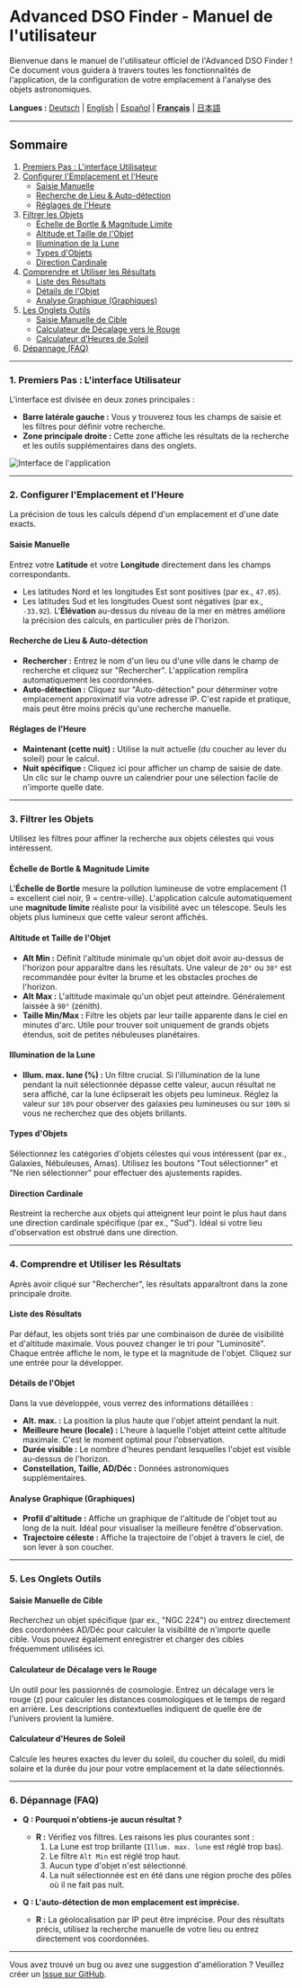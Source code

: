 # Advanced DSO Finder - Manuel de l'utilisateur

Bienvenue dans le manuel de l'utilisateur officiel de l'Advanced DSO Finder ! Ce document vous guidera à travers toutes les fonctionnalités de l'application, de la configuration de votre emplacement à l'analyse des objets astronomiques.

**Langues :** [Deutsch](MANUAL.de.md) | [English](MANUAL.en.md) | [Español](MANUAL.es.md) | [**Français**](MANUAL.fr.md) | [日本語](MANUAL.ja.md)

---

## Sommaire

1.  [Premiers Pas : L'interface Utilisateur](#1-premiers-pas-linterface-utilisateur)
2.  [Configurer l'Emplacement et l'Heure](#2-configurer-lemplacement-et-lheure)
    *   [Saisie Manuelle](#saisie-manuelle)
    *   [Recherche de Lieu & Auto-détection](#recherche-de-lieu--auto-détection)
    *   [Réglages de l'Heure](#réglages-de-lheure)
3.  [Filtrer les Objets](#3-filtrer-les-objets)
    *   [Échelle de Bortle & Magnitude Limite](#échelle-de-bortle--magnitude-limite)
    *   [Altitude et Taille de l'Objet](#altitude-et-taille-de-lobjet)
    *   [Illumination de la Lune](#illumination-de-la-lune)
    *   [Types d'Objets](#types-dobjets)
    *   [Direction Cardinale](#direction-cardinale)
4.  [Comprendre et Utiliser les Résultats](#4-comprendre-et-utiliser-les-résultats)
    *   [Liste des Résultats](#liste-des-résultats)
    *   [Détails de l'Objet](#détails-de-lobjet)
    *   [Analyse Graphique (Graphiques)](#analyse-graphique-graphiques)
5.  [Les Onglets Outils](#5-les-onglets-outils)
    *   [Saisie Manuelle de Cible](#saisie-manuelle-de-cible)
    *   [Calculateur de Décalage vers le Rouge](#calculateur-de-décalage-vers-le-rouge)
    *   [Calculateur d'Heures de Soleil](#calculateur-dheures-de-soleil)
6.  [Dépannage (FAQ)](#6-dépannage-faq)

---

### 1. Premiers Pas : L'interface Utilisateur

L'interface est divisée en deux zones principales :
*   **Barre latérale gauche :** Vous y trouverez tous les champs de saisie et les filtres pour définir votre recherche.
*   **Zone principale droite :** Cette zone affiche les résultats de la recherche et les outils supplémentaires dans des onglets.

![Interface de l'application](https://raw.githubusercontent.com/Champion-22/ADSOFinder/main/docs/screenshots/Franzosisch_1.png)

---

### 2. Configurer l'Emplacement et l'Heure

La précision de tous les calculs dépend d'un emplacement et d'une date exacts.

#### Saisie Manuelle
Entrez votre **Latitude** et votre **Longitude** directement dans les champs correspondants.
*   Les latitudes Nord et les longitudes Est sont positives (par ex., `47.05`).
*   Les latitudes Sud et les longitudes Ouest sont négatives (par ex., `-33.92`).
L'**Élévation** au-dessus du niveau de la mer en mètres améliore la précision des calculs, en particulier près de l'horizon.

#### Recherche de Lieu & Auto-détection
*   **Rechercher :** Entrez le nom d'un lieu ou d'une ville dans le champ de recherche et cliquez sur "Rechercher". L'application remplira automatiquement les coordonnées.
*   **Auto-détection :** Cliquez sur "Auto-détection" pour déterminer votre emplacement approximatif via votre adresse IP. C'est rapide et pratique, mais peut être moins précis qu'une recherche manuelle.

#### Réglages de l'Heure
*   **Maintenant (cette nuit) :** Utilise la nuit actuelle (du coucher au lever du soleil) pour le calcul.
*   **Nuit spécifique :** Cliquez ici pour afficher un champ de saisie de date. Un clic sur le champ ouvre un calendrier pour une sélection facile de n'importe quelle date.

---

### 3. Filtrer les Objets

Utilisez les filtres pour affiner la recherche aux objets célestes qui vous intéressent.

#### Échelle de Bortle & Magnitude Limite
L'**Échelle de Bortle** mesure la pollution lumineuse de votre emplacement (1 = excellent ciel noir, 9 = centre-ville). L'application calcule automatiquement une **magnitude limite** réaliste pour la visibilité avec un télescope. Seuls les objets plus lumineux que cette valeur seront affichés.

#### Altitude et Taille de l'Objet
*   **Alt Min :** Définit l'altitude minimale qu'un objet doit avoir au-dessus de l'horizon pour apparaître dans les résultats. Une valeur de `20°` ou `30°` est recommandée pour éviter la brume et les obstacles proches de l'horizon.
*   **Alt Max :** L'altitude maximale qu'un objet peut atteindre. Généralement laissée à `90°` (zénith).
*   **Taille Min/Max :** Filtre les objets par leur taille apparente dans le ciel en minutes d'arc. Utile pour trouver soit uniquement de grands objets étendus, soit de petites nébuleuses planétaires.

#### Illumination de la Lune
*   **Illum. max. lune (%) :** Un filtre crucial. Si l'illumination de la lune pendant la nuit sélectionnée dépasse cette valeur, aucun résultat ne sera affiché, car la lune éclipserait les objets peu lumineux. Réglez la valeur sur `10%` pour observer des galaxies peu lumineuses ou sur `100%` si vous ne recherchez que des objets brillants.

#### Types d'Objets
Sélectionnez les catégories d'objets célestes qui vous intéressent (par ex., Galaxies, Nébuleuses, Amas). Utilisez les boutons "Tout sélectionner" et "Ne rien sélectionner" pour effectuer des ajustements rapides.

#### Direction Cardinale
Restreint la recherche aux objets qui atteignent leur point le plus haut dans une direction cardinale spécifique (par ex., "Sud"). Idéal si votre lieu d'observation est obstrué dans une direction.

---

### 4. Comprendre et Utiliser les Résultats

Après avoir cliqué sur "Rechercher", les résultats apparaîtront dans la zone principale droite.

#### Liste des Résultats
Par défaut, les objets sont triés par une combinaison de durée de visibilité et d'altitude maximale. Vous pouvez changer le tri pour "Luminosité".
Chaque entrée affiche le nom, le type et la magnitude de l'objet. Cliquez sur une entrée pour la développer.

#### Détails de l'Objet
Dans la vue développée, vous verrez des informations détaillées :
*   **Alt. max. :** La position la plus haute que l'objet atteint pendant la nuit.
*   **Meilleure heure (locale) :** L'heure à laquelle l'objet atteint cette altitude maximale. C'est le moment optimal pour l'observation.
*   **Durée visible :** Le nombre d'heures pendant lesquelles l'objet est visible au-dessus de l'horizon.
*   **Constellation, Taille, AD/Déc :** Données astronomiques supplémentaires.

#### Analyse Graphique (Graphiques)
*   **Profil d'altitude :** Affiche un graphique de l'altitude de l'objet tout au long de la nuit. Idéal pour visualiser la meilleure fenêtre d'observation.
*   **Trajectoire céleste :** Affiche la trajectoire de l'objet à travers le ciel, de son lever à son coucher.

---

### 5. Les Onglets Outils

#### Saisie Manuelle de Cible
Recherchez un objet spécifique (par ex., "NGC 224") ou entrez directement des coordonnées AD/Déc pour calculer la visibilité de n'importe quelle cible. Vous pouvez également enregistrer et charger des cibles fréquemment utilisées ici.

#### Calculateur de Décalage vers le Rouge
Un outil pour les passionnés de cosmologie. Entrez un décalage vers le rouge (z) pour calculer les distances cosmologiques et le temps de regard en arrière. Les descriptions contextuelles indiquent de quelle ère de l'univers provient la lumière.

#### Calculateur d'Heures de Soleil
Calcule les heures exactes du lever du soleil, du coucher du soleil, du midi solaire et la durée du jour pour votre emplacement et la date sélectionnés.

---

### 6. Dépannage (FAQ)

*   **Q : Pourquoi n'obtiens-je aucun résultat ?**
    *   **R :** Vérifiez vos filtres. Les raisons les plus courantes sont :
        1.  La Lune est trop brillante (`Illum. max. lune` est réglé trop bas).
        2.  Le filtre `Alt Min` est réglé trop haut.
        3.  Aucun type d'objet n'est sélectionné.
        4.  La nuit sélectionnée est en été dans une région proche des pôles où il ne fait pas nuit.

*   **Q : L'auto-détection de mon emplacement est imprécise.**
    *   **R :** La géolocalisation par IP peut être imprécise. Pour des résultats précis, utilisez la recherche manuelle de votre lieu ou entrez directement vos coordonnées.

---
Vous avez trouvé un bug ou avez une suggestion d'amélioration ? Veuillez créer un [Issue sur GitHub](https://github.com/Champion-22/ADSOFinder/issues).
